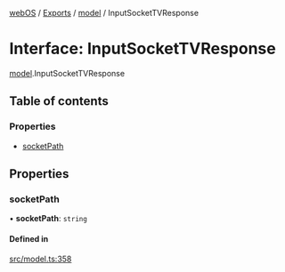 [webOS](../README.md) / [Exports](../modules.md) / [model](../modules/model.md) / InputSocketTVResponse

# Interface: InputSocketTVResponse

[model](../modules/model.md).InputSocketTVResponse

## Table of contents

### Properties

- [socketPath](model.InputSocketTVResponse.md#socketpath)

## Properties

### socketPath

• **socketPath**: `string`

#### Defined in

[src/model.ts:358](https://github.com/Dabolus/webos-tv/blob/60076f0/src/model.ts#L358)
